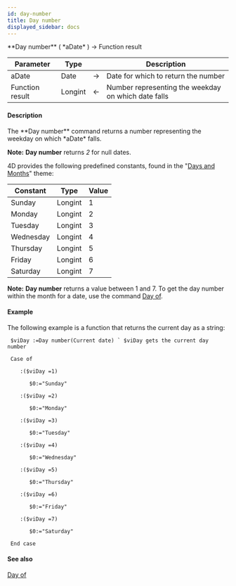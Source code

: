 ```yaml
---
id: day-number
title: Day number
displayed_sidebar: docs
---
```


<!--REF #_command_.Day number.Syntax-->**Day number** ( *aDate* ) -> Function result<!-- END REF-->
<!--REF #_command_.Day number.Params-->
| Parameter | Type |  | Description |
| --- | --- | --- | --- |
| aDate | Date | -> | Date for which to return the number |
| Function result | Longint | <- | Number representing the weekday on which date falls |

<!-- END REF-->

#### Description 

<!--REF #_command_.Day number.Summary-->The **Day number** command returns a number representing the weekday on which *aDate* falls.<!-- END REF-->  

**Note:** **Day number** returns *2* for null dates. 

4D provides the following predefined constants, found in the "[Days and Months](/4Dv20R6/4D/20-R6/Days-and-Months.302-6958453.en.html)" theme:

| Constant  | Type    | Value |
| --------- | ------- | ----- |
| Sunday    | Longint | 1     |
| Monday    | Longint | 2     |
| Tuesday   | Longint | 3     |
| Wednesday | Longint | 4     |
| Thursday  | Longint | 5     |
| Friday    | Longint | 6     |
| Saturday  | Longint | 7     |

**Note:** **Day number** returns a value between 1 and 7\. To get the day number within the month for a date, use the command [Day of](day-of.md).

#### Example 

The following example is a function that returns the current day as a string:

```4d
 $viDay :=Day number(Current date) ` $viDay gets the current day number

 Case of

    :($viDay =1)

       $0:="Sunday"

    :($viDay =2)

       $0:="Monday"

    :($viDay =3)

       $0:="Tuesday"

    :($viDay =4)

       $0:="Wednesday"

    :($viDay =5)

       $0:="Thursday"

    :($viDay =6)

       $0:="Friday"

    :($viDay =7)

       $0:="Saturday"

 End case
```

#### See also 
[Day of](day-of.md)  